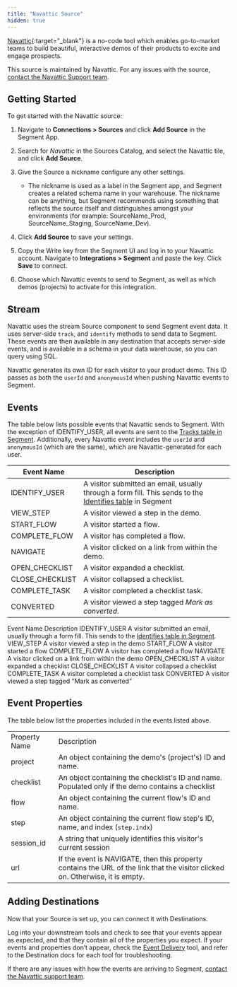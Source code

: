 ```yaml
---
title: "Navattic Source"
hidden: true
---
```


[Navattic](https://navattic.com/?utm_source=segmentio&utm_medium=docs&utm_campaign=partners){:target="_blank"} is a no-code tool which enables go-to-market teams to build beautiful, interactive demos of their products to excite and engage prospects.

This source is maintained by Navattic. For any issues with the source, [contact the Navattic Support team](mailto:team@navattic.com).

## Getting Started


To get started with the Navattic source:
1. Navigate to **Connections > Sources** and click **Add Source** in the Segment App. 
2. Search for *Navattic* in the Sources Catalog, and select the Navattic tile, and click **Add Source**.
3. Give the Source a nickname configure any other settings.

   - The nickname is used as a label in the Segment app, and Segment creates a related schema name in your warehouse. The nickname can be anything, but Segment recommends using something that reflects the source itself and distinguishes amongst your environments (for example: SourceName_Prod, SourceName_Staging, SourceName_Dev).

4. Click **Add Source** to save your settings.
5. Copy the Write key from the Segment UI and log in to your Navattic account. Navigate to **Integrations > Segment** and paste the key. Click **Save** to connect.
6. Choose which Navattic events to send to Segment, as well as which demos (projects) to activate for this integration.

## Stream

Navattic uses the stream Source component to send Segment event data. It uses server-side `track`, and `identify` methods to send data to Segment. These events are then available in any destination that accepts server-side events, and is available in a schema in your data warehouse, so you can query using SQL.

Navattic generates its own ID for each visitor to your product demo. This ID passes as both the `userId` and `anonymousId` when pushing Navattic events to Segment.

## Events

The table below lists possible events that Navattic sends to Segment. With the exception of IDENTIFY_USER, all events are sent to the [Tracks table in Segment](/docs/connections/storage/warehouses/schema/#tracks-table). Additionally, every Navattic event includes the `userId` and `anonymousId` (which are the same), which are Navattic-generated for each user.

Event Name | Description | 
------------ | ------------|
IDENTIFY_USER | A visitor submitted an email, usually through a form fill. This sends to the [Identifies table](/docs/connections/storage/warehouses/schema/#identifies-table) in Segment
VIEW_STEP | A visitor viewed a step in the demo.
START_FLOW | A visitor started a flow.
COMPLETE_FLOW | A visitor has completed a flow.
NAVIGATE | A visitor clicked on a link from within the demo.
OPEN_CHECKLIST | A visitor expanded a checklist.
CLOSE_CHECKLIST | A visitor collapsed a checklist.
COMPLETE_TASK | A visitor completed a checklist task.
CONVERTED | A visitor viewed a step tagged *Mark as converted*.
  <tr>
   <td>Event Name</td>
   <td>Description</td>
  </tr>
  <tr>
   <td>IDENTIFY_USER</td>
   <td>A visitor submitted an email, usually through a form fill. This sends to the <a href="https://segment.com/docs/connections/storage/warehouses/schema/#identifies-table">Identifies table in Segment</a>.</td>
  </tr>
  <tr>
   <td>VIEW_STEP</td>
   <td>A visitor viewed a step in the demo</td>
  </tr>
  <tr>
   <td>START_FLOW</td>
   <td>A visitor started a flow</td>
  </tr>
  <tr>
   <td>COMPLETE_FLOW</td>
   <td>A visitor has completed a flow</td>
  </tr>
  <tr>
   <td>NAVIGATE</td>
   <td>A visitor clicked on a link from within the demo</td>
  </tr>
  <tr>
   <td>OPEN_CHECKLIST</td>
   <td>A visitor expanded a checklist</td>
  </tr>
  <tr>
   <td>CLOSE_CHECKLIST</td>
   <td>A visitor collapsed a checklist</td>
  </tr>
  <tr>
   <td>COMPLETE_TASK</td>
   <td>A visitor completed a checklist task</td>
  </tr>
  <tr>
    <td>CONVERTED</td>
    <td>A visitor viewed a step tagged "Mark as converted"</td>
  </tr>
</table>

## Event Properties

The table below list the properties included in the events listed above.

<table>
  <tr>
   <td>Property Name</td>
   <td>Description</td>
  </tr>
  <tr>
   <td>project</td>
   <td>An object containing the demo's (project's) ID and name.</td>
  </tr>
  <tr>
   <td>checklist</td>
   <td>An object containing the checklist's ID and name. Populated only if the demo contains a checklist</td>
  </tr>
  <tr>
   <td>flow</td>
   <td>An object containing the current flow's ID and name.</td>
  </tr>
  <tr>
   <td>step</td>
   <td>An object containing the current flow step's ID, name, and index (<code>step.indx</code>)</td>
  </tr>
  <tr>
   <td>session_id</td>
   <td>A string that uniquely identifies this visitor's current session</td>
  </tr>
  <tr>
   <td>url</td>
   <td>If the event is NAVIGATE, then this property contains the URL of the link that the visitor clicked on. Otherwise, it is empty.</td>
  </tr>
</table>

## Adding Destinations

Now that your Source is set up, you can connect it with Destinations.

Log into your downstream tools and check to see that your events appear as expected, and that they contain all of the properties you expect. If your events and properties don’t appear, check the [Event Delivery](https://segment.com/docs/connections/event-delivery/) tool, and refer to the Destination docs for each tool for troubleshooting.

If there are any issues with how the events are arriving to Segment, [contact the Navattic support team](mailto:team@navattic.com).

